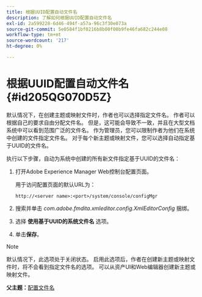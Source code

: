 ```yaml
---
title: 根据UUID配置自动文件名
description: 了解如何根据UUID配置自动文件名
exl-id: 2a599228-6d46-494f-a57a-96c3f30e073a
source-git-commit: 5e0584f1bf0216b8b00f00b9fe46fa682c244e08
workflow-type: tm+mt
source-wordcount: '217'
ht-degree: 0%

---
```


# 根据UUID配置自动文件名 {#id205QG070D5Z}

默认情况下，在创建主题或映射文件时，作者也可以选择指定文件名。 作者可以根据自己的要求自由分配文件名。 但是，这可能会导致不一致，并且在大型文档系统中可以看到范围广泛的文件名。 作为管理员，您可以限制作者为他们在系统中创建的文件指定文件名。 对于每个新主题或映射文件，您可以选择自动指定基于UUID的文件名。

执行以下步骤，自动为系统中创建的所有新文件指定基于UUID的文件名：

1. 打开Adobe Experience Manager Web控制台配置页面。

   用于访问配置页面的默认URL为：

   ```http
   http://<server name>:<port>/system/console/configMgr
   ```

1. 搜索并单击 *com.adobe.fmdita.xmleditor.config.XmlEditorConfig* 捆绑。

1. 选择 **使用基于UUID的系统文件名** 选项。

1. 单击&#x200B;**保存**。


>[!NOTE]
>
> 默认情况下，此选项处于关闭状态。 启用此选项后，作者在创建新主题或映射文件时，将不会看到指定文件名的选项。 可以从资产UI和Web编辑器创建新主题或映射文件。

**父主题：**[&#x200B;配置文件名](conf-file-names.md)
